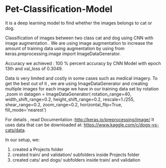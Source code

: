 # Pet-Classification-Model
It is a deep learning model to find whether the images belongs to cat or dog.

Classification of images between two class cat and dog using CNN with image augmentation .
We are using image augmentation to increase the amount of training data using augmentation by using from keras.preprocessing.image import ImageDataGenerator.

Accuracy we achieved : 100 % percent accuracy by CNN Model with epoch 13th and  val_loss of 0.3049.

Data is very limited and costly in some cases such as medical imagery. To get the best out of it , we are using ImageDataGenerator and creating multiple images for each image we have in our training data set by rotation ,zoom in 
datagen = ImageDataGenerator( rotation_range=40, width_shift_range=0.2, height_shift_range=0.2, rescale=1./255, shear_range=0.2, zoom_range=0.2, horizontal_flip=True, fill_mode='nearest')

For details , read Documentation :http://keras.io/preprocessing/image/
It uses data that can be downloaded at: https://www.kaggle.com/c/dogs-vs-cats/data.

In our setup, we:
1. created a Projects folder
2. created train/ and validation/ subfolders inside Projects folder 
3. created cats/ and dogs/ subfolders inside train/ and validation

